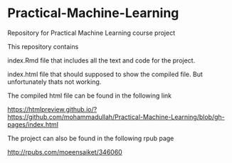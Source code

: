 # Practical-Machine-Learning
Repository for Practical Machine Learning course project

This repository contains 

index.Rmd file that includes all the text and code for the project.

index.html file that should supposed to show the compiled file. But unfortunately thats not working. 

The compiled html file can be found in the following link

https://htmlpreview.github.io/?https://github.com/mohammadullah/Practical-Machine-Learning/blob/gh-pages/index.html

The project can also be found in the following rpub page

http://rpubs.com/moeensaiket/346060
